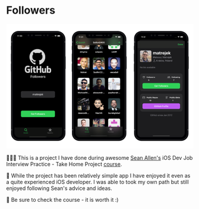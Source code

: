 # Followers

![](https://github.com/matrejek/Followers/blob/master/Assets/project-screenshot.png?raw=true)

👨🏻‍💻 This is a project I have done during awesome [Sean Allen's](https://github.com/SAllen0400) iOS Dev Job Interview Practice - Take Home Project [course](https://seanallen.teachable.com/p/take-home).

📱 While the project has been relatively simple app I have enjoyed it even as a quite experienced iOS developer. I was able to took my own path but still enjoyed following Sean's advice and ideas. 

🔗 Be sure to check the course - it is worth it :) 
